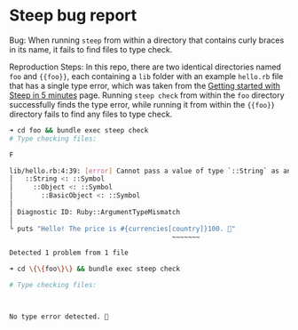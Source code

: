 # Steep bug report

Bug: When running `steep` from within a directory that contains curly braces in its name, it fails to find files to type check.

Reproduction Steps:
In this repo, there are two identical directories named `foo` and `{{foo}}`, each containing a `lib` folder with an example `hello.rb` file that has a single type error, which was taken from the [Getting started with Steep in 5 minutes](https://github.com/soutaro/steep/blob/master/guides/src/getting-started/getting-started.md) page. Running `steep check` from within the `foo` directory successfully finds the type error, while running it from within the `{{foo}}` directory fails to find any files to type check.

```bash
➜ cd foo && bundle exec steep check
# Type checking files:

F

lib/hello.rb:4:39: [error] Cannot pass a value of type `::String` as an argument of type `::Symbol`
│   ::String <: ::Symbol
│     ::Object <: ::Symbol
│       ::BasicObject <: ::Symbol
│
│ Diagnostic ID: Ruby::ArgumentTypeMismatch
│
└ puts "Hello! The price is #{currencies[country]}100. 💸"
                                         ~~~~~~~

Detected 1 problem from 1 file
```

```bash
➜ cd \{\{foo\}\} && bundle exec steep check

# Type checking files:



No type error detected. 🧉
```
